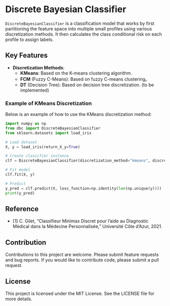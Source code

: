 # Discrete Bayesian Classifier

`DiscreteBayesianClassifier` is a classification model that works by first partitioning the feature space into multiple small profiles using various discretization methods. It then calculates the class conditional risk on each profile to assign labels.

## Key Features

- **Discretization Methods**:
  - **KMeans**: Based on the K-means clustering algorithm.
  - **FCM** (Fuzzy C-Means): Based on fuzzy C-means clustering。
  - **DT** (Decision Tree): Based on decision tree discretization. (to be implemented)

### Example of KMeans Discretization

Below is an example of how to use the KMeans discretization method:

```python
import numpy as np
from dbc import DiscreteBayesianClassifier
from sklearn.datasets import load_iris

# Load dataset
X, y = load_iris(return_X_y=True)

# Create classifier instance
clf = DiscreteBayesianClassifier(discretization_method="kmeans", discretization_params={"n_clusters": 3})

# Fit model
clf.fit(X, y)

# Predict
y_pred = clf.predict(X, loss_function=np.identity(len(np.unique(y))))
print(y_pred)
```

## Reference

- [1] C. Gilet, “Classifieur Minimax Discret pour l’aide  au Diagnostic Médical dans la  Médecine Personnalisée,” Université Côte d’Azur, 2021.


## Contribution

Contributions to this project are welcome. Please submit feature requests and bug reports. If you would like to contribute code, please submit a pull request.

## License

This project is licensed under the MIT License. See the LICENSE file for more details.